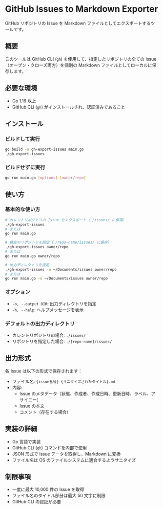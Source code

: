# GitHub Issues to Markdown Exporter

GitHub リポジトリの Issue を Markdown ファイルとしてエクスポートするツールです。

## 概要

このツールは GitHub CLI (`gh`) を使用して、指定したリポジトリの全ての Issue（オープン・クローズ両方）を個別の Markdown ファイルとしてローカルに保存します。

## 必要な環境

- Go 1.16 以上
- GitHub CLI (`gh`) がインストールされ、認証済みであること

## インストール

### ビルドして実行

```bash
go build -o gh-export-issues main.go
./gh-export-issues
```

### ビルドせずに実行

```bash
go run main.go [options] [owner/repo]
```

## 使い方

### 基本的な使い方

```bash
# カレントリポジトリの Issue をエクスポート（./issues/ に保存）
./gh-export-issues
# または
go run main.go

# 特定のリポジトリを指定（./repo-name/issues/ に保存）
./gh-export-issues owner/repo
# または
go run main.go owner/repo

# 出力ディレクトリを指定
./gh-export-issues -o ~/Documents/issues owner/repo
# または
go run main.go -o ~/Documents/issues owner/repo
```

### オプション

- `-o, --output DIR`: 出力ディレクトリを指定
- `-h, --help`: ヘルプメッセージを表示

### デフォルトの出力ディレクトリ

- カレントリポジトリの場合: `./issues/`
- リポジトリを指定した場合: `./[repo-name]/issues/`

## 出力形式

各 Issue は以下の形式で保存されます：

- ファイル名: `{issue番号}-{サニタイズされたタイトル}.md`
- 内容:
  - Issue のメタデータ（状態、作成者、作成日時、更新日時、ラベル、アサイニー）
  - Issue の本文
  - コメント（存在する場合）

## 実装の詳細

- Go 言語で実装
- GitHub CLI (`gh`) コマンドを内部で使用
- JSON 形式で Issue データを取得し、Markdown に変換
- ファイル名は OS のファイルシステムに適合するようサニタイズ

## 制限事項

- 一度に最大 10,000 件の Issue を取得
- ファイル名のタイトル部分は最大 50 文字に制限
- GitHub CLI の認証が必要
